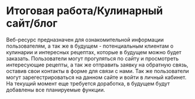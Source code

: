 # Итоговая работа/Кулинарный сайт/блог
Веб-ресурс предназначен для ознакомительной информации пользователям, а так же в будущем - потенциальным клиентам о кулинарии и интересных рецептах, которые в будущем можно будет заказать. Пользователи могут прогуляться по сайту и просмотреть интересующие рецепты, а так же отправить заявку на обратную связь, оставив свои контакты в форме для связи с нами. Так же пользователи могут зарегестрироваться на данном сайте и войти в личный кабинет.
На текущий момент еще требуется доработка, в будущем будут добавлены все планируемые функции.
